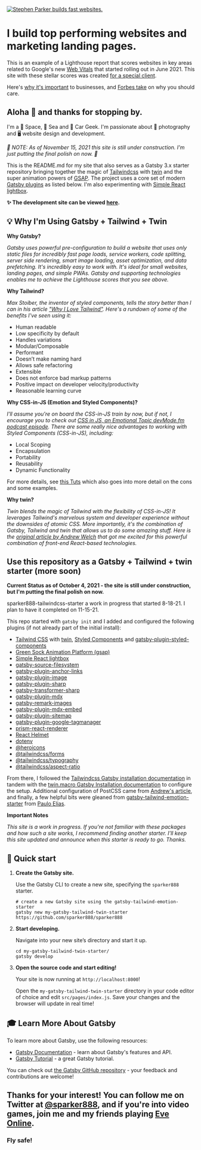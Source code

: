 [![Stephen Parker builds fast websites.](https://res.cloudinary.com/gravital-digital/image/upload/v1629435211/lighthouse-performance_szftjp.png)](https://www.linkedin.com/in/sparker888/)

# I build top performing websites and marketing landing pages.

This is an example of a Lighthouse report that scores websites in key areas related to Google's new [Web Vitals](https://support.google.com/webmasters/answer/9205520?hl=en) that started rolling out in June 2021. This site with these stellar scores was created [for a special client](https://www.benevolentseniorservices.com).

Here's [why it's important](https://gravitaldigital.com/blog/googles-biggest-algorithm-change-goes-live-in-june/) to businesses, and [Forbes take](https://www.forbes.com/sites/forbesagencycouncil/2021/07/08/what-are-googles-new-core-web-vitals--why-should-your-business-care-about-them/?sh=5f8fc4f85989) on why you should care.

## Aloha 🤙 and thanks for stopping by.

I'm a 🚀 Space, 🐬 Sea and 🚗 Car Geek. I'm passionate about 📸 photography and 🖥️ website design and development.

*🚧 NOTE: As of November 15, 2021 this site is still under construction. I'm just putting the final polish on now. 🚧*

This is the README.md for my site that also serves as a Gatsby 3.x starter repository bringing together the magic of [Tailwindcss](https://tailwindcss.com/) with [twin](https://github.com/ben-rogerson/twin.macro) and the super animation powers of [GSAP](https://greensock.com/). The project uses a core set of modern [Gatsby plugins](https://www.gatsbyjs.com/plugins) as listed below. I'm also experimenting with [Simple React lightbox](https://simple-react-lightbox.dev/).

**✨ The development site can be viewed [here](https://zen-jennings-d17986.netlify.app/).**

## 💡 Why I'm Using Gatsby + Tailwind + Twin

**Why Gatsby?**

*Gatsby uses powerful pre-configuration to build a website that uses only static files for incredibly fast page loads, service workers, code splitting, server side rendering, smart image loading, asset optimization, and data prefetching. It's incredibly easy to work with. It's ideal for small websites, landing pages, and simple PWAs. Gatsby and supporting technologies enables me to achieve the Lighthouse scores that you see above.*

**Why Tailwind?**

*Max Stoiber, the inventor of styled components, tells the story better than I can in his article ["Why I Love Tailwind"](https://mxstbr.com/thoughts/tailwind/). Here's a rundown of some of the benefits I've seen using it:*

* Human readable
* Low specificity by default
* Handles variations
* Modular/Composable
* Performant
* Doesn’t make naming hard
* Allows safe refactoring
* Extensible
* Does not enforce bad markup patterns
* Positive impact on developer velocity/productivity
* Reasonable learning curve

**Why CSS-in-JS (Emotion and Styled Components)?**

*I'll assume you're on board the CSS-in-JS train by now, but if not, I encourage you to check out [CSS in JS, an Emotional Topic devMode.fm podcast episode](https://devmode.fm/episodes/css-in-js-an-emotional-topic). There are some really nice advantages to working with Styled Components (CSS-in-JS), including:*

* Local Scoping
* Encapsulation
* Portability
* Reusability
* Dynamic Functionality

For more details, see [this Tuts](https://webdesign.tutsplus.com/articles/an-introduction-to-css-in-js-examples-pros-and-cons--cms-33574) which also goes into more detail on the cons and some examples.

**Why twin?**

*Twin blends the magic of Tailwind with the flexibility of CSS-in-JS! It leverages Tailwind's marvelous system and developer experience without the downsides of atomic CSS. More importantly, it's the combination of Gatsby, Tailwind and twin that allows us to do some amazing stuff. Here is the [original article by Andrew Welch](https://nystudio107.com/blog/using-tailwind-css-with-gatsby-react-emotion-styled-components) that got me excited for this powerful combination of front-end React-based technologies.*

## Use this repository as a Gatsby + Tailwind + twin starter (more soon)

**Current Status as of October 4, 2021 - the site is still under construction, but I'm putting the final polish on now.** 

sparker888-tailwindcss-starter a work in progress that started 8-18-21. I plan to have it completed on 11-15-21.

This repo started with `gatsby init` and I added and configured the following plugins (if not already part of the initial install):

- [Tailwind CSS](https://tailwindcss.com/) with [twin](https://github.com/ben-rogerson/twin.examples/tree/master/gatsby-styled-components), [Styled Components](https://github.com/ben-rogerson/twin.examples/tree/master/gatsby-styled-components) and [gatsby-plugin-styled-components](https://www.gatsbyjs.com/plugins/gatsby-plugin-styled-components/)
- [Green Sock Animation Platform (gsap)](https://greensock.com/blog/learning/react/)
- [Simple React lightbox](https://simple-react-lightbox.dev/)
- [gatsby-source-filesystem](https://www.gatsbyjs.com/plugins/gatsby-source-filesystem)
- [gatsby-plugin-anchor-links](https://www.gatsbyjs.com/plugins/gatsby-plugin-anchor-links/)
- [gatsby-plugin-image](https://www.gatsbyjs.com/plugins/gatsby-plugin-image)
- [gatsby-plugin-sharp](https://www.gatsbyjs.com/plugins/gatsby-plugin-sharp)
- [gatsby-transformer-sharp](https://www.gatsbyjs.com/plugins/gatsby-transformer-shar)
- [gatsby-plugin-mdx](https://www.gatsbyjs.com/plugins/gatsby-plugin-mdx)
- [gatsby-remark-images](https://www.gatsbyjs.com/plugins/gatsby-remark-images/)
- [gatsby-plugin-mdx-embed](https://www.gatsbyjs.com/plugins/gatsby-plugin-mdx-embed/)
- [gatsby-plugin-sitemap](https://www.gatsbyjs.com/plugins/gatsby-plugin-sitemap)
- [gatsby-plugin-google-tagmanager](https://www.gatsbyjs.com/plugins/gatsby-plugin-google-tagmanager)
- [prism-react-renderer](https://github.com/FormidableLabs/prism-react-renderer)
- [React Helmet](https://www.gatsbyjs.com/plugins/gatsby-plugin-react-helmet)
- [dotenv](https://www.npmjs.com/package/dotenv)
- [@heroicons](https://github.com/tailwindlabs/heroicons)
- [@tailwindcss/forms](https://github.com/tailwindlabs/tailwindcss-forms)
- [@tailwindcss/typography](https://github.com/tailwindlabs/tailwindcss-typography)
- [@tailwindcss/aspect-ratio](https://github.com/tailwindlabs/tailwindcss-aspect-ratio)

From there, I followed the [Tailwindcss Gatsby installation documentation](https://tailwindcss.com/docs/guides/gatsby) in tandem with the [twin.macro Gatsby Installation documentation](https://github.com/ben-rogerson/twin.examples/tree/master/gatsby-styled-components) to configure the setup. Additional configuration of PostCSS came from [Andrew's article](https://nystudio107.com/blog/using-tailwind-css-with-gatsby-react-emotion-styled-components), and finally, a few helpful bits were gleaned from [gatsby-tailwind-emotion-starter](https://github.com/pauloelias/gatsby-tailwind-emotion-starter) from [Paulo Elias](https://github.com/pauloelias).

**Important Notes**

*This site is a work in progress. If you're not familiar with these packages and how such a site works, I recommend finding another starter. I'll keep this site updated and announce when this starter is ready to go. Thanks.*

## 🚀 Quick start

1.  **Create the Gatsby site.**

    Use the Gatsby CLI to create a new site, specifying the `sparker888` starter.

    ```shell
    # create a new Gatsby site using the gatsby-tailwind-emotion-starter
    gatsby new my-gatsby-tailwind-twin-starter https://github.com/sparker888/sparker888
    ```

2.  **Start developing.**

    Navigate into your new site’s directory and start it up.

    ```shell
    cd my-gatsby-tailwind-twin-starter/
    gatsby develop
    ```

3.  **Open the source code and start editing!**

    Your site is now running at `http://localhost:8000`!

    Open the `my-gatsby-tailwind-twin-starter` directory in your code editor of choice and edit `src/pages/index.js`. Save your changes and the browser will update in real time!

## 🎓 Learn More About Gatsby

To learn more about Gatsby, use the following resources:

- [Gatsby Documentation](https://www.gatsbyjs.com/docs/) - learn about Gatsby's features and API.
- [Gatsby Tutorial](https://www.gatsbyjs.com/tutorial/) - a great Gatsby tutorial.

You can check out [the Gatsby GitHub repository](https://github.com/gatsbyjs/gatsby) - your feedback and contributions are welcome!

## Thanks for your interest! You can follow me on Twitter at [@sparker888](https://www.twitter.com/sparker888), and if you're into video games, join me and my friends playing [Eve Online](https://www.eveonline.com/signup?invc=bed0f5cf-ea4b-4c92-9128-b76165d69757).

### Fly safe!
